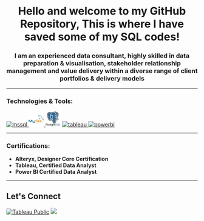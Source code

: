 
<h1 align="center">Hello and welcome to my GitHub Repository, This is where I have saved some of my SQL codes! </h1>
<h3 align="center">I am an experienced data consultant, highly skilled in data preparation & visualisation, stakeholder relationship management and value delivery within a diverse range of client portfolios & delivery models</h3>

---

<h3 align="left"> Technologies & Tools: </h1>
<p align="left"> 
  <a href="https://www.microsoft.com/en-us/sql-server" target="_blank" rel="noreferrer"> 
    <img src="https://www.svgrepo.com/show/303229/microsoft-sql-server-logo.svg" alt="mssql" width="40" height="40"/> 
  </a> 
  <a href="https://www.mysql.com/" target="_blank" rel="noreferrer"> 
    <img src="https://raw.githubusercontent.com/devicons/devicon/master/icons/mysql/mysql-original-wordmark.svg" alt="mysql" width="40" height="40"/> 
  <a href="https://www.postgresql.org" target="_blank" rel="noreferrer"> 
   </a> 
    <img src="https://raw.githubusercontent.com/devicons/devicon/master/icons/postgresql/postgresql-original-wordmark.svg" alt="postgresql" width="40" height="40"/> 
  </a> 
  <!-- Adding Tableau, PowerBI, Looker, Qlik -->
  <a href="https://www.tableau.com/" target="_blank" rel="noreferrer"> 
    <img src="https://img.icons8.com/?size=100&id=9Kvi1p1F0tUo&format=png&color=000000" alt="tableau" width="40" height="40"/> 
  </a> 
  <a href="https://powerbi.microsoft.com/" target="_blank" rel="noreferrer"> 
    <img src="https://img.icons8.com/?size=100&id=3sGOUDo9nJ4k&format=png&color=000000" alt="powerbi" width="40" height="40"/> 
  </a> 
</p>

---

### **Certifications**:
- **Alteryx, Designer Core Certification**
- **Tableau, Certified Data Analyst** 
- **Power BI Certified Data Analyst** 

---
## Let's Connect
<p align="left"> 
	<a href="https://public.tableau.com/app/profile/reuben.clayman/vizzes"><img src="https://img.icons8.com/?size=100&id=9Kvi1p1F0tUo&format=png&color=000000" alt="Tableau Public"/></a>
	<a href="https://www.linkedin.com/in/reuben-clayman-844260161/"><img src="https://img.icons8.com/?size=100&id=xuvGCOXi8Wyg&format=png&color=000000"/></a>
 

<!--
**ReubenClayman/ReubenClayman** is a ✨ _special_ ✨ repository because its `README.md` (this file) appears on your GitHub profile.

Here are some ideas to get you started:

- 🔭 I’m currently working on ...
- 🌱 I’m currently learning ...
- 👯 I’m looking to collaborate on ...
- 🤔 I’m looking for help with ...
- 💬 Ask me about ...
- 📫 How to reach me: ...
- 😄 Pronouns: ...
- ⚡ Fun fact: ...
-->
